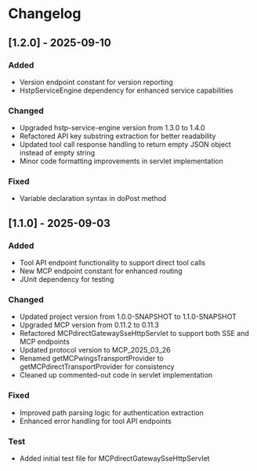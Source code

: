 # Changelog

## [1.2.0] - 2025-09-10

### Added
- Version endpoint constant for version reporting
- HstpServiceEngine dependency for enhanced service capabilities

### Changed
- Upgraded hstp-service-engine version from 1.3.0 to 1.4.0
- Refactored API key substring extraction for better readability
- Updated tool call response handling to return empty JSON object instead of empty string
- Minor code formatting improvements in servlet implementation

### Fixed
- Variable declaration syntax in doPost method

## [1.1.0] - 2025-09-03

### Added
- Tool API endpoint functionality to support direct tool calls
- New MCP endpoint constant for enhanced routing
- JUnit dependency for testing

### Changed
- Updated project version from 1.0.0-SNAPSHOT to 1.1.0-SNAPSHOT
- Upgraded MCP version from 0.11.2 to 0.11.3
- Refactored MCPdirectGatewaySseHttpServlet to support both SSE and MCP endpoints
- Updated protocol version to MCP_2025_03_26
- Renamed getMCPwingsTransportProvider to getMCPdirectTransportProvider for consistency
- Cleaned up commented-out code in servlet implementation

### Fixed
- Improved path parsing logic for authentication extraction
- Enhanced error handling for tool API endpoints

### Test
- Added initial test file for MCPdirectGatewaySseHttpServlet